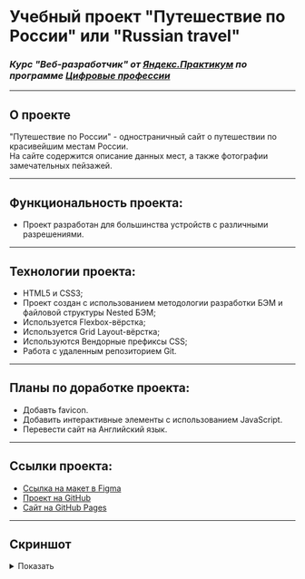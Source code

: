 # Учебный проект "Путешествие по России" или "Russian travel"
### _Курс "Веб-разработчик" от [Яндекс.Практикум](https://practicum.yandex.ru/web/) по программе [Цифровые профессии](https://profidigital.gosuslugi.ru/)_
---

## О проекте
"Путешествие по России" - одностраничный сайт о путешествии по красивейшим местам России.<br/>
На сайте содержится описание данных мест, а также фотографии замечательных пейзажей.<br/>

---

## Функциональность проекта:
* Проект разработан для большинства устройств с различными разрешениями.

---

## Технологии проекта:
* HTML5 и CSS3;
* Проект создан с использованием методологии разработки БЭМ и файловой структуры Nested БЭМ;
* Используется Flexbox-вёрстка;
* Используется Grid Layout-вёрстка;
* Используются Вендорные префиксы CSS;
* Работа с удаленным репозиторием Git.

---

## Планы по доработке проекта:
* Добавть favicon.
* Добавить интерактивные элементы с использованием JavaScript.
* Перевести сайт на Английский язык.

---

## Ссылки проекта:
* [Ссылка на макет в Figma](https://www.figma.com/file/5S2WSbEFL6awjVWJ0NWL8Q/Sprint-3_-Russia-_-desktop-mobile?node-id=28503%3A0)
* [Проект на GitHub](https://github.com/elicrock/how-to-learn)
* [Сайт на GitHub Pages](https://elicrock.github.io/russian-travel/)

---

## Скриншот
<details>
<summary>Показать</summary>

[![Путешествие по России](https://user-images.githubusercontent.com/51034216/214431932-c356cc28-3daa-46ab-9af6-a5f2b17a77b5.jpg)](https://elicrock.github.io/russian-travel/)

</details>
